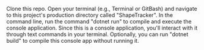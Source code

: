 Clone this repo.
Open your terminal (e.g., Terminal or GitBash) and navigate to this project's production directory called "ShapeTracker".
In the command line, run the command "dotnet run" to compile and execute the console application. Since this is a console application, you'll interact with it through text commands in your terminal.
Optionally, you can run "dotnet build" to compile this console app without running it.